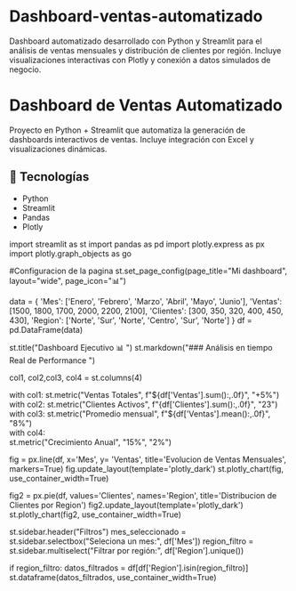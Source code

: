 # Dashboard-ventas-automatizado
Dashboard automatizado desarrollado con Python y Streamlit para el análisis de ventas mensuales y distribución de clientes por región. Incluye visualizaciones interactivas con Plotly y conexión a datos simulados de negocio.

# Dashboard de Ventas Automatizado

Proyecto en Python + Streamlit que automatiza la generación de dashboards interactivos de ventas.
Incluye integración con Excel y visualizaciones dinámicas.

## 🚀 Tecnologías
- Python
- Streamlit
- Pandas
- Plotly



import streamlit as st
import pandas as pd
import plotly.express as px
import plotly.graph_objects as go


#Configuracion de la pagina
st.set_page_config(page_title="Mi dashboard",
    layout="wide",
    page_icon=":bar_chart:")

data = { 
        'Mes': ['Enero', 'Febrero', 'Marzo', 'Abril', 'Mayo', 'Junio'],
        'Ventas': [1500, 1800, 1700, 2000, 2200, 2100],
        'Clientes': [300, 350, 320, 400, 450, 430],
        'Region': ['Norte', 'Sur', 'Norte', 'Centro',  'Sur', 'Norte']
        }
df = pd.DataFrame(data)

st.title("Dashboard Ejecutivo :bar_chart: ")
st.markdown("### Análisis en tiempo Real de Performance ")

col1, col2,col3, col4 = st.columns(4)

with col1:
    st.metric("Ventas Totales", f"${df['Ventas'].sum():,.0f}", "+5%")
with col2:
    st.metric("Clientes Activos", f"{df['Clientes'].sum():,.0f}", "23")
with col3:
    st.metric("Promedio mensual", f"${df['Ventas'].mean():,.0f}", "8%")  
with col4:  
    st.metric("Crecimiento Anual", "15%", "2%")  
    
fig = px.line(df, x='Mes', y= 'Ventas',
              title='Evolucion de Ventas Mensuales',
              markers=True)
fig.update_layout(template='plotly_dark')
st.plotly_chart(fig, use_container_width=True)

fig2 = px.pie(df, values='Clientes', names='Region',
              title='Distribucion de Clientes por Region')
fig2.update_layout(template='plotly_dark')
st.plotly_chart(fig2, use_container_width=True)

st.sidebar.header("Filtros")
mes_seleccionado = st.sidebar.selectbox("Seleciona un mes:", df['Mes'])
region_filtro = st.sidebar.multiselect("Filtrar por región:", df['Region'].unique())

if  region_filtro:
    datos_filtrados = df[df['Region'].isin(region_filtro)]
    st.dataframe(datos_filtrados, use_container_width=True)

